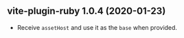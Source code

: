 ## vite-plugin-ruby 1.0.4  (2020-01-23)

- Receive `assetHost` and use it as the `base` when provided.
